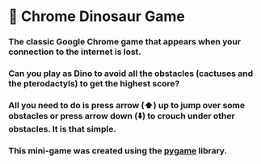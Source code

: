 # :t-rex: Chrome Dinosaur Game 

### The classic Google Chrome game that appears when your connection to the internet is lost.

### Can you play as Dino to avoid all the obstacles (cactuses and the pterodactyls) to get the highest score?
### All you need to do is press arrow (:arrow_up:) up to jump over some obstacles or press arrow down (:arrow_down:) to crouch under other obstacles. It is that simple.


### This mini-game was created using the [pygame](https://www.pygame.org/docs/) library.
